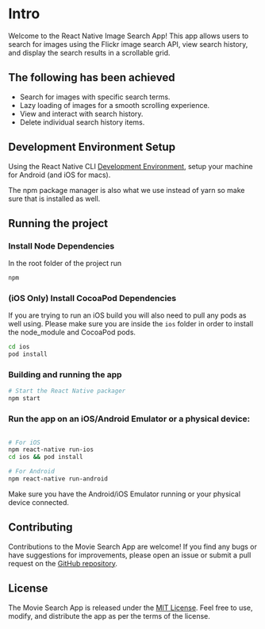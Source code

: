 # Intro

Welcome to the React Native Image Search App! This app allows users to search for images using the Flickr image search API, view search history, and display the search results in a scrollable grid.

## The following has been achieved

- Search for images with specific search terms.
- Lazy loading of images for a smooth scrolling experience.
- View and interact with search history.
- Delete individual search history items.

## Development Environment Setup

Using the React Native CLI [Development Environment](https://reactnative.dev/docs/environment-setup), setup your machine for Android (and iOS for macs).

The npm package manager is also what we use instead of yarn so make sure that is installed as well.

## Running the project

### Install Node Dependencies

In the root folder of the project run

```bash
npm
```

### (iOS Only) Install CocoaPod Dependencies

If you are trying to run an iOS build you will also need to pull any pods as well using. Please make sure you are inside the `ios` folder in order to install the node_module and CocoaPod pods.

```bash
cd ios
pod install
```

### Building and running the app

```bash
# Start the React Native packager
npm start
```

### Run the app on an iOS/Android Emulator or a physical device:

```bash

# For iOS
npm react-native run-ios
cd ios && pod install

# For Android
npm react-native run-android
```

Make sure you have the Android/iOS Emulator running or your physical device connected.

## Contributing

Contributions to the Movie Search App are welcome! If you find any bugs or have suggestions for improvements, please open an issue or submit a pull request on the [GitHub repository](https://github.com/YaAlB/FlickrProject).

## License

The Movie Search App is released under the [MIT License](https://opensource.org/licenses/MIT). Feel free to use, modify, and distribute the app as per the terms of the license.
